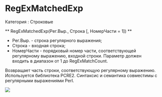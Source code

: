 ﻿
# RegExMatchedExp

Категория : Строковые

** RegExMatchedExp(Рег.Выр., Строка [, НомерЧасти = 1]) **

* Рег.Выр. - строка регулярного выражения;
* Строка - входная строка;
* НомерЧасти - порядковый номер части, соответствующей регулярному выражению, входной строки. Параметр должен входить в диапазон от 1 до RegExMatchCount.

Возвращает часть строки, соответствующую регулярному выражению.
Используется библиотека PCRE2. Синтаксис и семантика совместимы с регулярными выражениями Perl.

![](/mediatag>Строковые)

